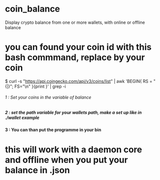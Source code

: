 # coin_balance
Display crypto balance from one or more wallets, with online or offline balance

# you can found your coin id with this bash commmand, replace <UrCoin> by your coin
$ curl -s "https://api.coingecko.com/api/v3/coins/list" | awk 'BEGIN{ RS = "{|}"; FS="\n"  }{print }' | grep -i <UrCoin>

###### 1 : Set your coins in the variable of balance

##### 2 : set the path variable for your wallets path, make a set up like in ./wallet example

#### 3 : You can than put the programme in your bin

# this will work with a daemon core and offline when you put your balance in .json


